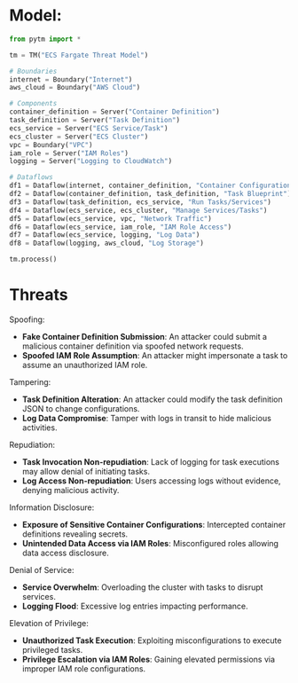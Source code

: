 # Model:
```python
from pytm import *

tm = TM("ECS Fargate Threat Model")

# Boundaries
internet = Boundary("Internet")
aws_cloud = Boundary("AWS Cloud")

# Components
container_definition = Server("Container Definition")
task_definition = Server("Task Definition")
ecs_service = Server("ECS Service/Task")
ecs_cluster = Server("ECS Cluster")
vpc = Boundary("VPC")
iam_role = Server("IAM Roles")
logging = Server("Logging to CloudWatch")

# Dataflows
df1 = Dataflow(internet, container_definition, "Container Configuration")
df2 = Dataflow(container_definition, task_definition, "Task Blueprint")
df3 = Dataflow(task_definition, ecs_service, "Run Tasks/Services")
df4 = Dataflow(ecs_service, ecs_cluster, "Manage Services/Tasks")
df5 = Dataflow(ecs_service, vpc, "Network Traffic")
df6 = Dataflow(ecs_service, iam_role, "IAM Role Access")
df7 = Dataflow(ecs_service, logging, "Log Data")
df8 = Dataflow(logging, aws_cloud, "Log Storage")

tm.process()
```

# Threats

Spoofing:
- **Fake Container Definition Submission**: An attacker could submit a malicious container definition via spoofed network requests.
- **Spoofed IAM Role Assumption**: An attacker might impersonate a task to assume an unauthorized IAM role.

Tampering:
- **Task Definition Alteration**: An attacker could modify the task definition JSON to change configurations.
- **Log Data Compromise**: Tamper with logs in transit to hide malicious activities.

Repudiation:
- **Task Invocation Non-repudiation**: Lack of logging for task executions may allow denial of initiating tasks.
- **Log Access Non-repudiation**: Users accessing logs without evidence, denying malicious activity.

Information Disclosure:
- **Exposure of Sensitive Container Configurations**: Intercepted container definitions revealing secrets.
- **Unintended Data Access via IAM Roles**: Misconfigured roles allowing data access disclosure.

Denial of Service:
- **Service Overwhelm**: Overloading the cluster with tasks to disrupt services.
- **Logging Flood**: Excessive log entries impacting performance.

Elevation of Privilege:
- **Unauthorized Task Execution**: Exploiting misconfigurations to execute privileged tasks.
- **Privilege Escalation via IAM Roles**: Gaining elevated permissions via improper IAM role configurations.